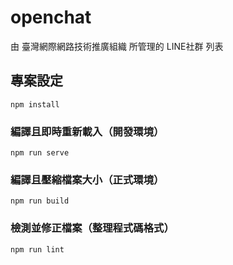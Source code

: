 # openchat

由 臺灣網際網路技術推廣組織 所管理的 LINE社群 列表

## 專案設定

```
npm install
```

### 編譯且即時重新載入（開發環境）

```
npm run serve
```

### 編譯且壓縮檔案大小（正式環境）

```
npm run build
```

### 檢測並修正檔案（整理程式碼格式）

```
npm run lint
```
